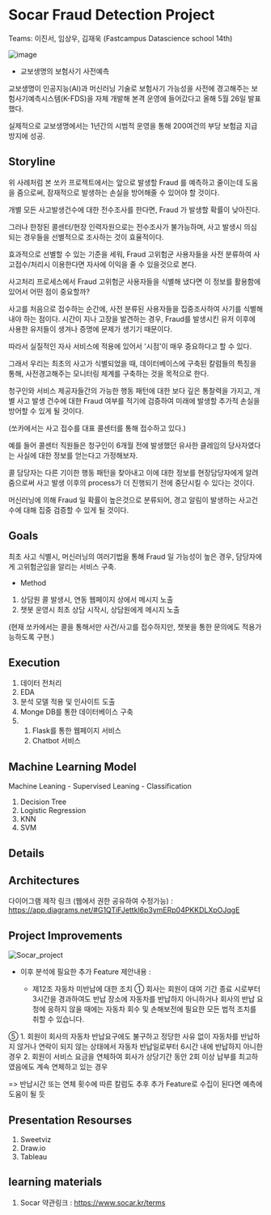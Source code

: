 # Socar Fraud Detection Project

Teams: 이진서, 임상우, 김재욱 (Fastcampus Datascience school 14th)

![image](https://user-images.githubusercontent.com/68367214/97532893-a115a200-19fa-11eb-9049-2dcadfc44eac.png)

* 교보생명의 보험사기 사전예측

교보생명이 인공지능(AI)과 머신러닝 기술로 보험사기 가능성을 사전에 경고해주는 
보험사기예측시스템(K-FDS)을 자체 개발해 본격 운영에 들어갔다고 올해 5월 26일 발표했다.

실제적으로 교보생명에서는 1년간의 시범적 운영을 통해 200여건의 부당 보험금 지급 방지에 성공.


## Storyline

위 사례처럼 본 쏘카 프로젝트에서는 앞으로 발생할 Fraud 를 예측하고 줄이는데 도움을 줌으로써, 
잠재적으로 발생하는 손실을 방어해줄 수 있어야 할 것이다.

개별 모든 사고발생건수에 대한 전수조사를 한다면, Fraud 가 발생할 확률이 낮아진다.

그러나 한정된 콜센터/현장 인력자원으로는 전수조사가 불가능하며, 
사고 발생시 의심되는 경우들을 선별적으로 조사하는 것이 효율적이다.


효과적으로 선별할 수 있는 기준을 세워, Fraud 고위험군 사용자들을 사전 분류하여 
사고접수/처리시 이용한다면 자사에 이익을 줄 수 있을것으로 본다.

사고처리 프로세스에서 Fraud 고위험군 사용자들을 식별해 냈다면 이 정보를 활용함에 있어서 어떤 점이 중요할까?


사고를 처음으로 접수하는 순간에, 사전 분류된 사용자들을 집중조사하여 사기를 식별해 내야 하는 점이다. 
시간이 지나 고장을 발견하는 경우, Fraud를 발생시킨 유저 이후에 사용한 유저들이 생겨나 증명에 문제가 생기기 때문이다.

따라서 실질적인 자사 서비스에 적용에 있어서 '시점'이 매우 중요하다고 할 수 있다.


그래서 우리는 최초의 사고가 식별되었을 때, 데이터베이스에 구축된 칼럼들의 특징을 통해,
사전경고해주는 모니터링 체계를 구축하는 것을 목적으로 한다.

청구인와 서비스 제공자들간의 가능한 행동 패턴에 대한 보다 깊은 통찰력을 가지고,
개별 사고 발생 건수에 대한 Fraud 여부를 적기에 검증하여 미래에 발생할 추가적 손실을 방어할 수 있게 될 것이다.

(쏘카에서는 사고 접수를 대표 콜센터를 통해 접수하고 있다.)

예를 들어 콜센터 직원들은 청구인이 6개월 전에 발생했던 
유사한 클레임의 당사자였다는 사실에 대한 정보를 얻는다고 가정해보자. 

콜 담당자는 다른 기이한 행동 패턴을 찾아내고 이에 대한 정보를 현장담당자에게 알려줌으로써 
사고 발생 이후의 process가 더 진행되기 전에 중단시킬 수 있다는 것이다.


머신러닝에 의해 Fraud 일 확률이 높은것으로 분류되어,
경고 알림이 발생하는 사고건 수에 대해 집중 검증할 수 있게 될 것이다.


## Goals

최초 사고 식별시, 머신러닝의 여러기법을 통해 Fraud 일 가능성이 높은 경우, 담당자에게 고위험군임을 알리는 서비스 구축.

* Method 

1. 상담원 콜 발생시, 연동 웹페이지 상에서 메시지 노출
2. 챗봇 운영시 최초 상담 시작시, 상담원에게 메시지 노출

(현재 쏘카에서는 콜을 통해서만 사건/사고를 접수하지만, 챗봇을 통한 문의에도 적용가능하도록 구현.)


## Execution

1. 데이터 전처리
2. EDA
3. 분석 모델 적용 및 인사이트 도출
4. Monge DB를 통한 데이터베이스 구축
5. 1) Flask를 통한 웹페이지 서비스
   2) Chatbot 서비스


## Machine Learning Model

Machine Leaning - Supervised Leaning - Classification

1. Decision Tree
2. Logistic Regression
3. KNN
4. SVM
        
## Details




## Architectures

다이어그램 제작 링크 (웹에서 권한 공유하여 수정가능) : https://app.diagrams.net/#G1QTiFJettkl6p3ymERp04PKKDLXpOJqgE


## Project Improvements

![Socar_project](https://user-images.githubusercontent.com/68367214/97540316-d1fbd400-1a06-11eb-987f-cfc3fe6df66b.png)


* 이후 분석에 필요한 추가 Feature 제안내용 :
    
    - 제12조 자동차 미반납에 대한 조치
① 회사는 회원이 대여 기간 종료 시로부터 3시간을 경과하여도 반납 장소에 자동차를 반납하지 아니하거나 
회사의 반납 요청에 응하지 않을 때에는 자동차 회수 및 손해보전에 필요한 모든 법적 조치를 취할 수 있습니다. 

⑤ 1. 회원이 회사의 자동차 반납요구에도 불구하고 정당한 사유 없이 자동차를 반납하지 않거나 
연락이 되지 않는 상태에서 자동차 반납일로부터 6시간 내에 반납하지 아니한 경우
2. 회원이 서비스 요금을 연체하여 회사가 상당기간 동안 2회 이상 납부를 최고하였음에도 계속 연체하고 있는 경우

 
=> 반납시간 또는 연체 횟수에 따른 칼럼도 추후 추가 Feature로 수집이 된다면 예측에 도움이 될 듯

## Presentation Resourses

1. Sweetviz
2. Draw.io
3. Tableau


## learning materials

1. Socar 약관링크 : https://www.socar.kr/terms
